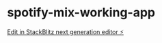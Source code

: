 # spotify-mix-working-app

[Edit in StackBlitz next generation editor ⚡️](https://stackblitz.com/~/github.com/karansingh87/spotify-mix-working-app)
